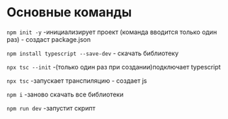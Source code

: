 # Основные команды

`
npm init -y
`
  -инициализирует проект (команда вводится только один раз)  - создаст package.json 

`npm install typescript --save-dev` - скачать библиотеку

`npx tsc --init` -(только один раз при создании)подключает typescript

`npx tsc` -запускает транспиляцию - создает js

`npm i` -заново скачать все библиотеки

`npm run dev` -запустит скрипт